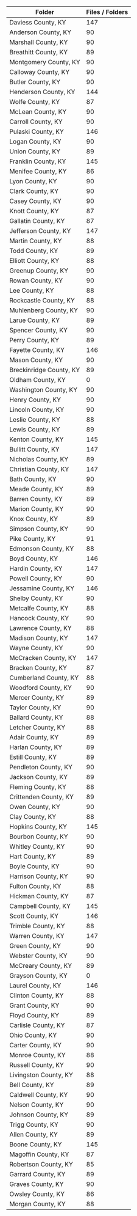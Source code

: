 | Folder                  |   Files / Folders |
|-------------------------|-------------------|
| Daviess County, KY      |               147 |
| Anderson County, KY     |                90 |
| Marshall County, KY     |                90 |
| Breathitt County, KY    |                89 |
| Montgomery County, KY   |                90 |
| Calloway County, KY     |                90 |
| Butler County, KY       |                90 |
| Henderson County, KY    |               144 |
| Wolfe County, KY        |                87 |
| McLean County, KY       |                90 |
| Carroll County, KY      |                90 |
| Pulaski County, KY      |               146 |
| Logan County, KY        |                90 |
| Union County, KY        |                89 |
| Franklin County, KY     |               145 |
| Menifee County, KY      |                86 |
| Lyon County, KY         |                90 |
| Clark County, KY        |                90 |
| Casey County, KY        |                90 |
| Knott County, KY        |                87 |
| Gallatin County, KY     |                87 |
| Jefferson County, KY    |               147 |
| Martin County, KY       |                88 |
| Todd County, KY         |                89 |
| Elliott County, KY      |                88 |
| Greenup County, KY      |                90 |
| Rowan County, KY        |                90 |
| Lee County, KY          |                88 |
| Rockcastle County, KY   |                88 |
| Muhlenberg County, KY   |                90 |
| Larue County, KY        |                89 |
| Spencer County, KY      |                90 |
| Perry County, KY        |                89 |
| Fayette County, KY      |               146 |
| Mason County, KY        |                90 |
| Breckinridge County, KY |                89 |
| Oldham County, KY       |                 0 |
| Washington County, KY   |                90 |
| Henry County, KY        |                90 |
| Lincoln County, KY      |                90 |
| Leslie County, KY       |                88 |
| Lewis County, KY        |                89 |
| Kenton County, KY       |               145 |
| Bullitt County, KY      |               147 |
| Nicholas County, KY     |                89 |
| Christian County, KY    |               147 |
| Bath County, KY         |                90 |
| Meade County, KY        |                89 |
| Barren County, KY       |                89 |
| Marion County, KY       |                90 |
| Knox County, KY         |                89 |
| Simpson County, KY      |                90 |
| Pike County, KY         |                91 |
| Edmonson County, KY     |                88 |
| Boyd County, KY         |               146 |
| Hardin County, KY       |               147 |
| Powell County, KY       |                90 |
| Jessamine County, KY    |               146 |
| Shelby County, KY       |                90 |
| Metcalfe County, KY     |                88 |
| Hancock County, KY      |                90 |
| Lawrence County, KY     |                88 |
| Madison County, KY      |               147 |
| Wayne County, KY        |                90 |
| McCracken County, KY    |               147 |
| Bracken County, KY      |                87 |
| Cumberland County, KY   |                88 |
| Woodford County, KY     |                90 |
| Mercer County, KY       |                89 |
| Taylor County, KY       |                90 |
| Ballard County, KY      |                88 |
| Letcher County, KY      |                88 |
| Adair County, KY        |                89 |
| Harlan County, KY       |                89 |
| Estill County, KY       |                89 |
| Pendleton County, KY    |                90 |
| Jackson County, KY      |                89 |
| Fleming County, KY      |                88 |
| Crittenden County, KY   |                89 |
| Owen County, KY         |                90 |
| Clay County, KY         |                88 |
| Hopkins County, KY      |               145 |
| Bourbon County, KY      |                90 |
| Whitley County, KY      |                90 |
| Hart County, KY         |                89 |
| Boyle County, KY        |                90 |
| Harrison County, KY     |                90 |
| Fulton County, KY       |                88 |
| Hickman County, KY      |                87 |
| Campbell County, KY     |               145 |
| Scott County, KY        |               146 |
| Trimble County, KY      |                88 |
| Warren County, KY       |               147 |
| Green County, KY        |                90 |
| Webster County, KY      |                90 |
| McCreary County, KY     |                89 |
| Grayson County, KY      |                 0 |
| Laurel County, KY       |               146 |
| Clinton County, KY      |                88 |
| Grant County, KY        |                90 |
| Floyd County, KY        |                89 |
| Carlisle County, KY     |                87 |
| Ohio County, KY         |                90 |
| Carter County, KY       |                90 |
| Monroe County, KY       |                88 |
| Russell County, KY      |                90 |
| Livingston County, KY   |                88 |
| Bell County, KY         |                89 |
| Caldwell County, KY     |                90 |
| Nelson County, KY       |                90 |
| Johnson County, KY      |                89 |
| Trigg County, KY        |                90 |
| Allen County, KY        |                89 |
| Boone County, KY        |               145 |
| Magoffin County, KY     |                87 |
| Robertson County, KY    |                85 |
| Garrard County, KY      |                89 |
| Graves County, KY       |                90 |
| Owsley County, KY       |                86 |
| Morgan County, KY       |                88 |